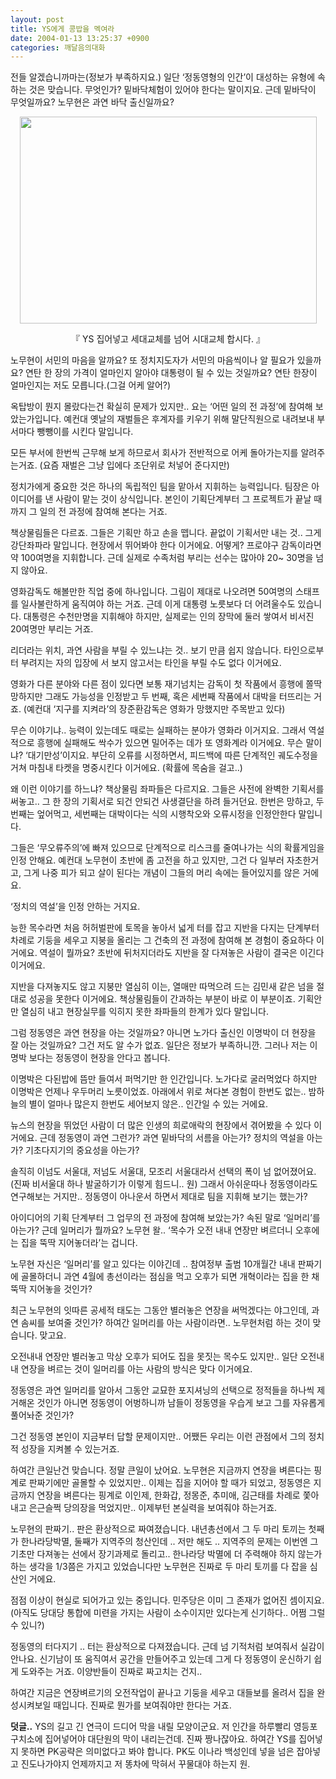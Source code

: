 ```yaml
---
layout: post
title: YS에게 콩밥을 멕여라
date: 2004-01-13 13:25:37 +0900
categories: 깨달음의대화
---
```

전들 알겠습니까마는(정보가 부족하지요.) 일단 ‘정동영형의 인간’이 대성하는 유형에 속하는 것은 맞습니다. 무엇인가? 밑바닥체험이 있어야 한다는 말이지요. 근데 밑바닥이 무엇일까요? 노무현은 과연 바닥 출신일까요? 

<p align="center">
  <img src="http://drkimz.com/technote/board/KDR/upimg/1073966328.jpg" width="475" height="331" border="0" />
</p>

<p align="center">
  『 YS 집어넣고 세대교체를 넘어 시대교체 합시다. 』
</p>

노무현이 서민의 마음을 알까요? 또 정치지도자가 서민의 마음씩이나 알 필요가 있을까요? 연탄 한 장의 가격이 얼마인지 알아야 대통령이 될 수 있는 것일까요? 연탄 한장이 얼마인지는 저도 모릅니다.(그걸 어케 알어?) 

옥탑방이 뭔지 몰랐다는건 확실히 문제가 있지만.. 요는 ‘어떤 일의 전 과정’에 참여해 보았는가입니다. 예컨대 옛날의 재벌들은 후계자를 키우기 위해 말단직원으로 내려보내 부서마다 뺑뺑이를 시킨다 말입니다. 

모든 부서에 한번씩 근무해 보게 하므로서 회사가 전반적으로 어케 돌아가는지를 알려주는거죠. (요즘 재벌은 그냥 입에다 조단위로 처넣어 준다지만)

정치가에게 중요한 것은 하나의 독립적인 팀을 맡아서 지휘하는 능력입니다. 팀장은 아이디어를 낸 사람이 맡는 것이 상식입니다. 본인이 기획단계부터 그 프로젝트가 끝날 때 까지 그 일의 전 과정에 참여해 본다는 거죠. 

책상물림들은 다르죠. 그들은 기획만 하고 손을 뗍니다. 끝없이 기획서만 내는 것.. 그게 강단좌파라 말입니다. 현장에서 뛰어봐야 한다 이거에요. 어떻게? 프로야구 감독이라면 약 100여명을 지휘합니다. 근데 실제로 수족처럼 부리는 선수는 많아야 20~ 30명을 넘지 않아요. 

영화감독도 해볼만한 직업 중에 하나입니다. 그림이 제대로 나오려면 50여명의 스태프를 일사불란하게 움직여야 하는 거죠. 근데 이게 대통령 노릇보다 더 어려울수도 있습니다. 대통령은 수천만명을 지휘해야 하지만, 실제로는 인의 장막에 둘러 쌓여서 비서진 20여명만 부리는 거죠. 

리더라는 위치, 과연 사람을 부릴 수 있느냐는 것.. 보기 만큼 쉽지 않습니다. 타인으로부터 부려지는 자의 입장에 서 보지 않고서는 타인을 부릴 수도 없다 이거에요. 

영화가 다른 분야와 다른 점이 있다면 보통 재기넘치는 감독이 첫 작품에서 흥행에 쫄딱 망하지만 그래도 가능성을 인정받고 두 번째, 혹은 세번째 작품에서 대박을 터뜨리는 거죠. (예컨대 ‘지구를 지켜라’의 장준환감독은 영화가 망했지만 주목받고 있다) 

무슨 이야기냐.. 능력이 있는데도 때로는 실패하는 분야가 영화라 이거지요. 그래서 역설적으로 흥행에 실패해도 싹수가 있으면 밀어주는 데가 또 영화계라 이거에요. 무슨 말이냐? ‘대기만성’이지요. 부단히 오류를 시정하면서, 피드백에 따른 단계적인 궤도수정을 거쳐 마침내 타켓을 명중시킨다 이거에요. (확률에 목숨을 걸고..) 

왜 이런 이야기를 하느냐? 책상물림 좌파들은 다르지요. 그들은 사전에 완벽한 기획서를 써놓고.. 그 한 장의 기획서로 되건 안되건 사생결단을 하려 들거던요. 한번은 망하고, 두번째는 엎어먹고, 세번째는 대박이다는 식의 시행착오와 오류시정을 인정안한다 말입니다. 

그들은 ‘무오류주의’에 빠져 있으므로 단계적으로 리스크를 줄여나가는 식의 확률게임을 인정 안해요. 예컨대 노무현이 초반에 좀 고전을 하고 있지만, 그건 다 일부러 자초한거고, 그게 나중 피가 되고 살이 된다는 개념이 그들의 머리 속에는 들어있지를 않은 거에요. 

‘정치의 역설’을 인정 안하는 거지요. 

능한 목수라면 처음 허허벌판에 토목을 놓아서 넓게 터를 잡고 지반을 다지는 단계부터 차례로 기둥을 세우고 지붕을 올리는 그 건축의 전 과정에 참여해 본 경험이 중요하다 이거에요. 역설이 뭘까요? 초반에 뒤처지더라도 지반을 잘 다져놓은 사람이 결국은 이긴다 이거에요. 

지반을 다져놓지도 않고 지붕만 열심히 이는, 열매만 따먹으려 드는 김민새 같은 넘을 절대로 성공을 못한다 이거에요. 책상물림들이 간과하는 부분이 바로 이 부분이죠. 기획안만 열심히 내고 현장실무를 익히지 못한 좌파들의 한계가 있다 말입니다. 

그럼 정동영은 과연 현장을 아는 것일까요? 아니면 노가다 출신인 이명박이 더 현장을 잘 아는 것일까요? 그건 저도 알 수가 없죠. 일단은 정보가 부족하니깐. 그러나 저는 이명박 보다는 정동영이 현장을 안다고 봅니다. 

이명박은 다된밥에 뜸만 들여서 퍼먹기만 한 인간입니다. 노가다로 굴러먹었다 하지만 이명박은 언제나 우두머리 노릇이었죠. 아래에서 위로 쳐다본 경험이 한번도 없는.. 밤하늘의 별이 얼마나 많은지 한번도 세어보지 않은.. 인간일 수 있는 거에요. 

뉴스의 현장을 뛰었던 사람이 더 많은 인생의 희로애락의 현장에서 겪어봤을 수 있다 이거에요. 근데 정동영이 과연 그런가? 과연 밑바닥의 서름을 아는가? 정치의 역설을 아는가? 기초다지기의 중요성을 아는가? 

솔직히 이넘도 서울대, 저넘도 서울대, 모조리 서울대라서 선택의 폭이 넘 없어졌어요.(진짜 비서울대 하나 발굴하기가 이렇게 힘드니.. 원) 그래서 아쉬운따나 정동영이라도 연구해보는 거지만.. 정동영이 아나운서 하면서 제대로 팀을 지휘해 보기는 했는가? 

아이디어의 기획 단계부터 그 업무의 전 과정에 참여해 보았는가? 속된 말로 ‘일머리’를 아는가? 근데 일머리가 뭘까요? 노무현 왈.. ‘목수가 오전 내내 연장만 벼르더니 오후에는 집을 뚝딱 지어놓더라’는 겁니다. 

노무현 자신은 ‘일머리’를 알고 있다는 이야긴데 .. 참여정부 출범 10개월간 내내 판짜기에 골몰하더니 과연 4월에 총선이라는 점심을 먹고 오후가 되면 개혁이라는 집을 한 채 뚝딱 지어놓을 것인가? 

최근 노무현의 잇따른 공세적 태도는 그동안 별러놓은 연장을 써먹겠다는 야그인데, 과연 솜씨를 보여줄 것인가? 하여간 일머리를 아는 사람이라면.. 노무현처럼 하는 것이 맞습니다. 맞고요. 

오전내내 연장만 별러놓고 막상 오후가 되어도 집을 못짓는 목수도 있지만.. 일단 오전내내 연장을 벼르는 것이 일머리를 아는 사람의 방식은 맞다 이거에요. 

정동영은 과연 일머리를 알아서 그동안 교묘한 포지셔닝의 선택으로 정적들을 하나씩 제거해온 것인가 아니면 정동영이 어벙하니까 남들이 정동영을 우습게 보고 그를 자유롭게 풀어놔준 것인가? 

그건 정동영 본인이 지금부터 답할 문제이지만.. 어쨌든 우리는 이런 관점에서 그의 정치적 성장을 지켜볼 수 있는거죠. 

하여간 큰일난건 맞습니다. 정말 큰일이 났어요. 노무현은 지금까지 연장을 벼른다는 핑계로 판짜기에만 골몰할 수 있었지만.. 이제는 집을 지어야 할 때가 되었고, 정동영은 지금까지 연장을 벼른다는 핑계로 이인제, 한화갑, 정몽준, 추미애, 김근태를 차례로 쫓아내고 은근슬쩍 당의장을 먹었지만.. 이제부턴 본실력을 보여줘야 하는거죠. 

노무현의 판짜기.. 판은 환상적으로 짜여졌습니다. 내년총선에서 그 두 마리 토끼는 첫째가 한나라당박멸, 둘째가 지역주의 청산인데 .. 저만 해도 .. 지역주의 문제는 이번엔 그 기초만 다져놓는 선에서 장기과제로 돌리고.. 한나라당 박멸에 더 주력해야 하지 않는가 하는 생각을 1/3쯤은 가지고 있었습니다만 노무현은 진짜로 두 마리 토끼를 다 잡을 심산인 거에요. 

점점 이상이 현실로 되어가고 있는 중입니다. 민주당은 이미 그 존재가 없어진 셈이지요.(아직도 당대당 통합에 미련을 가지는 사람이 소수이지만 있다는게 신기하다.. 어쩜 그럴 수 있니?) 

정동영의 터다지기 .. 터는 환상적으로 다져졌습니다. 근데 넘 기적처럼 보여줘서 실감이 안나요. 신기남이 또 움직여서 공간을 만들어주고 있는데 그게 다 정동영이 운신하기 쉽게 도와주는 거죠. 이양반들이 진짜로 짜고치는 건지.. 

하여간 지금은 연장벼르기의 오전작업이 끝나고 기둥을 세우고 대들보를 올려서 집을 완성시켜보일 때입니다. 진짜로 뭔가를 보여줘야만 한다는 거죠. 

**덧글..** YS의 길고 긴 연극이 드디어 막을 내릴 모양이군요. 저 인간을 하루빨리 영등포 구치소에 집어넣어야 대단원의 막이 내리는건데. 진짜 짱나잖아요. 하여간 YS를 집어넣지 못하면 PK공략은 의미없다고 봐야 합니다. PK도 이나라 백성인데 넣을 넘은 잡아넣고 진도나가야지 언제까지고 저 똥차에 막혀서 꾸물대야 하는지 원.